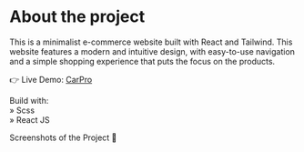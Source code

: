 # About the project
This is a minimalist e-commerce website built with React and Tailwind. This website features a modern and intuitive design, with easy-to-use navigation and a simple shopping experience that puts the focus on the products.

👉 Live Demo: [CarPro](https://car-pro-five.vercel.app/)

Build with:  
» Scss  
» React JS  

Screenshots of the Project 📸
